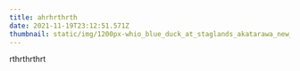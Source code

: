 ```yaml
---
title: ahrhrthrth
date: 2021-11-19T23:12:51.571Z
thumbnail: static/img/1200px-whio_blue_duck_at_staglands_akatarawa_new_zealand.jpg
---
```

rthrthrthrt
